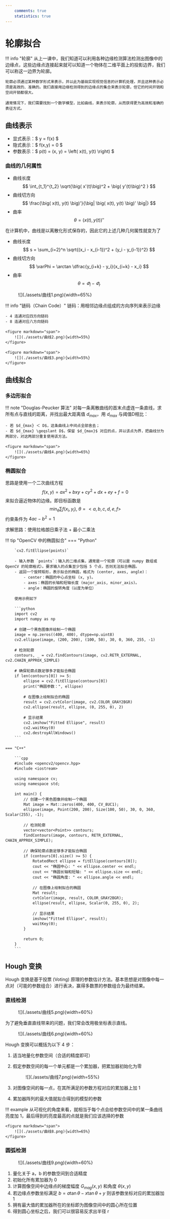 ```yaml
---
    comments: true
    statistics: true
---
```


# 轮廓拟合

!!! info "轮廓"
    从上一课中，我们知道可以利用各种边缘检测算法检测出图像中的边缘点，这些边缘点连接起来就可以知道一个物体在二维平面上的投影边界，我们可以称这一边界为轮廓。

    轮廓必须通过某种数学形式来表示，并以此为基础实现视觉信息的计算机处理，并且这种表示必须是高效的、准确的。我们直接用边缘检测得到的边缘点的集合来表示轮廓，但它的时间开销和空间开销都很大。

    通常情况下，我们需要找到一个数学模型，比如曲线，来表示轮廓，从而获得更为高效和准确的表征方式。

## 曲线表示

- 显式表示：$ y = f(x) $
- 隐式表示：$ f(x,y) = 0 $
- 参数表示：$ p(t) = (x, y) = \left( x(t), y(t) \right) $

### 曲线的几何属性

- 曲线长度
    $$ \int_{t_1}^{t_2} \sqrt{\big( x'(t)\big)^2 + \big( y'(t)\big)^2 } $$
- 曲线切方向
    $$ \frac{\big( x(t), y(t) \big)'}{\big| \big( x(t), y(t) \big)' \big|} $$
- 曲率
    $$ \theta = \big( x(t), y(t) \big)'' $$

在计算机中，曲线是以离散化形式保存的，因此它的上述几种几何属性就变为了

- 曲线长度
    $$ s = \sum_{i=2}^n \sqrt{(x_i - x_{i-1})^2 + (y_i - y_{i-1})^2} $$
- 曲线切方向
    $$ \varPhi = \arctan \dfrac{y_{i+k} - y_i}{x_{i+k} - x_i} $$
- 曲率
    $$ \theta = \varPhi_l - \varPhi_r $$

<figure markdown="span">
    ![](./assets/曲线1.png){width=65%}
</figure>

!!! info "链码（Chain Code）"
    链码：用相邻边缘点组成的方向序列来表示边缘

    - 4 连通对应四方向链码
    - 8 连通对应八方向链码

    <figure markdown="span">
        ![](./assets/曲线2.png){width=55%}
    </figure>

    <figure markdown="span">
        ![](./assets/曲线3.png){width=55%}
    </figure>

## 曲线拟合

### 多边形拟合

!!! note "Douglas-Peucker 算法"
    对每一条离散曲线的首末点虚连一条直线，求所有点与直线的距离，并找出最大距离值 $d_{max}$，用 $d_{max}$ 与阈值D相比：

    - 若 $d_{max} ＜ D$，这条曲线上中间点全部舍去；
    - 若 $d_{max} \geqslant D$，保留 $d_{max}$ 对应的点，并以该点为界，把曲线分为两部分，对这两部分重复使用该方法。

    <figure markdown="span">
        ![](./assets/曲线4.png){width=65%}
    </figure>

### 椭圆拟合

思路是使用一个二次曲线方程
$$ f(x,y) = ax^2 + bxy + cy^2 + dx + ey +f = 0 $$
来拟合逼近物体的边缘。即目标函数是
$$ \min_{\theta} \sum f(x_i, y_i),\ \theta = < a,b,c,d,e,f > $$
约束条件为 $4ac-b^2=1$

求解思路：使用拉格朗日乘子法 + 最小二乘法

!!! tip "OpenCV 中的椭圆拟合"
    === "Python"

        `cv2.fitEllipse(points)`

        - 输入参数 `points`：输入的二维点集，通常是一个轮廓（可以是 numpy 数组或 OpenCV 的轮廓格式）。要求输入的点集至少包括 5 个点，否则无法拟合椭圆。
        - 返回一个旋转矩形，表示拟合的椭圆，格式为 (center, axes, angle)：
            - center：椭圆的中心点坐标 (x, y)。
            - axes：椭圆的长轴和短轴长度 (major_axis, minor_axis)。
            - angle：椭圆的旋转角度（以度为单位）

        使用示例如下

        ```python
        import cv2
        import numpy as np

        # 创建一个黑色图像并绘制一个椭圆
        image = np.zeros((400, 400), dtype=np.uint8)
        cv2.ellipse(image, (200, 200), (100, 50), 30, 0, 360, 255, -1)

        # 检测轮廓
        contours, _ = cv2.findContours(image, cv2.RETR_EXTERNAL, cv2.CHAIN_APPROX_SIMPLE)

        # 确保轮廓点数足够多才能拟合椭圆
        if len(contours[0]) >= 5:
            ellipse = cv2.fitEllipse(contours[0])
            print("椭圆参数：", ellipse)

            # 在图像上绘制拟合的椭圆
            result = cv2.cvtColor(image, cv2.COLOR_GRAY2BGR)
            cv2.ellipse(result, ellipse, (0, 255, 0), 2)

            # 显示结果
            cv2.imshow("Fitted Ellipse", result)
            cv2.waitKey(0)
            cv2.destroyAllWindows()
        ```

    === "C++"

        ```cpp
        #include <opencv2/opencv.hpp>
        #include <iostream>

        using namespace cv;
        using namespace std;

        int main() {
            // 创建一个黑色图像并绘制一个椭圆
            Mat image = Mat::zeros(400, 400, CV_8UC1);
            ellipse(image, Point(200, 200), Size(100, 50), 30, 0, 360, Scalar(255), -1);

            // 检测轮廓
            vector<vector<Point>> contours;
            findContours(image, contours, RETR_EXTERNAL, CHAIN_APPROX_SIMPLE);

            // 确保轮廓点数足够多才能拟合椭圆
            if (contours[0].size() >= 5) {
                RotatedRect ellipse = fitEllipse(contours[0]);
                cout << "椭圆中心: " << ellipse.center << endl;
                cout << "椭圆长轴和短轴: " << ellipse.size << endl;
                cout << "椭圆角度: " << ellipse.angle << endl;

                // 在图像上绘制拟合的椭圆
                Mat result;
                cvtColor(image, result, COLOR_GRAY2BGR);
                ellipse(result, ellipse, Scalar(0, 255, 0), 2);

                // 显示结果
                imshow("Fitted Ellipse", result);
                waitKey(0);
            }

            return 0;
        }
        ```

## Hough 变换

Hough 变换是基于投票 (Voting) 原理的参数估计方法。基本思想是对图像中每一点对（可能的参数组合）进行表决，赢得多数票的参数组合为最终结果。

### 直线检测

<figure markdown="span">
    ![](./assets/曲线5.png){width=60%}
</figure>

为了避免垂直直线带来的问题，我们常会改用极坐标表示直线。

<figure markdown="span">
    ![](./assets/曲线6.png){width=60%}
</figure>

Hough 变换可以概括为以下 4 步：

1. 适当地量化参数空间（合适的精度即可）
2. 假定参数空间的每一个单元都是一个累加器，把累加器初始化为零

    <figure markdown="span">
        ![](./assets/曲线7.png){width=55%}
    </figure>

3. 对图像空间的每一点，在其所满足的参数方程对应的累加器上加 1
4. 累加器阵列的最大值就拟合得到的模型的参数

!!! example
    从可视化的角度来看，就相当于每个点会给参数空间中的某一条曲线亮度加 1，最后得到的亮度最高的点就是我们应该选择的参数

    <figure markdown="span">
        ![](./assets/曲线8.png){width=65%}
    </figure>

### 圆弧检测

<figure markdown="span">
    ![](./assets/曲线9.png){width=60%}
</figure>

1. 量化关于 a，b 的参数空间到合适精度
2. 初始化所有累加器为 0
3. 计算图像空间中边缘点的梯度幅度 $G_{mag}(x, y)$ 和角度 $\theta(x, y)$ 
4. 若边缘点参数坐标满足 $b = a\tan\theta - x \tan\theta + y$ 则该参数坐标对应的累加器加 1
5. 拥有最大值的累加器所在的坐标即为图像空间中的圆心所在位置
6. 得到圆心坐标之后，我们可以很容易反求出半径 r
